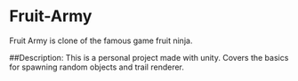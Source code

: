 # Fruit-Army
Fruit Army is clone of the famous game fruit ninja.

##Description:
This is a personal project made with unity. Covers the basics for spawning random objects and trail renderer.
